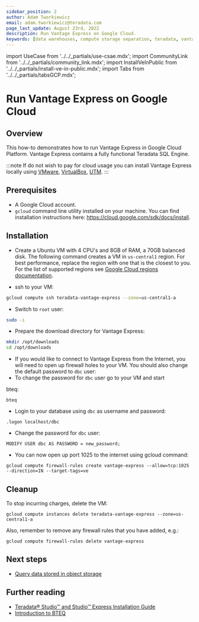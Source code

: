```yaml
---
sidebar_position: 2
author: Adam Tworkiewicz
email: adam.tworkiewicz@teradata.com
page_last_update: August 23rd, 2022
description: Run Vantage Express on Google Cloud.
keywords: [data warehouses, compute storage separation, teradata, vantage, cloud data platform, object storage, business intelligence, enterprise analytics]
---
```


import UseCase from '../../_partials/use-csae.mdx';
import CommunityLink from '../../_partials/community_link.mdx';
import InstallVeInPublic from '../../_partials/install-ve-in-public.mdx';
import Tabs from '../../_partials/tabsGCP.mdx';

# Run Vantage Express on Google Cloud

<UseCase />

## Overview

This how-to demonstrates how to run Vantage Express in Google Cloud Platform. Vantage Express contains a fully functional Teradata SQL Engine.

:::note
If do not wish to pay for cloud usage you can install Vantage Express locally using [VMware](../on-your-local/getting-started-vmware.md), [VirtualBox](../on-your-local/getting-started-vbox.md), [UTM](../on-your-local/getting-started-utm.md).
:::

## Prerequisites

* A Google Cloud account.
* `gcloud` command line utility installed on your machine. You can find installation instructions here: https://cloud.google.com/sdk/docs/install.

## Installation
* Create a Ubuntu VM with 4 CPU's and 8GB of RAM, a 70GB balanced disk. The following command creates a VM in `us-central1` region. For best performance, replace the  region with one that is the closest to you. For the list of supported regions see [Google Cloud regions documentation](https://cloud.google.com/compute/docs/regions-zones).

<Tabs />


* ssh to your VM:

```bash
gcloud compute ssh teradata-vantage-express --zone=us-central1-a
```

* Switch to `root` user:

```bash
sudo -i
```

* Prepare the download directory for Vantage Express:

```bash
mkdir /opt/downloads
cd /opt/downloads
```

<InstallVeInPublic />

* If you would like to connect to Vantage Express from the Internet, you will need to open up firewall holes to your VM. You should also change the default password to `dbc` user:
* To change the password for `dbc` user go to your VM and start 

bteq:

```
bteq
```

* Login to your database using `dbc` as username and password:
```
.logon localhost/dbc
```
* Change the password for `dbc` user:
```
MODIFY USER dbc AS PASSWORD = new_password;
```

* You can now open up port 1025 to the internet using gcloud command:
```
gcloud compute firewall-rules create vantage-express --allow=tcp:1025 --direction=IN --target-tags=ve
```

## Cleanup

To stop incurring charges, delete the VM:
```
gcloud compute instances delete teradata-vantage-express --zone=us-central1-a
```

Also, remember to remove any firewall rules that you have added, e.g.:
```
gcloud compute firewall-rules delete vantage-express
```

## Next steps
* [Query data stored in object storage](../../manage-data/nos.md)

## Further reading
* [Teradata® Studio™ and Studio™ Express Installation Guide](https://docs.teradata.com/r/Teradata-StudioTM-and-StudioTM-Express-Installation-Guide-17.20)
* [Introduction to BTEQ](https://docs.teradata.com/r/jmAxXLdiDu6NiyjT6hhk7g/root)

<CommunityLink/>
